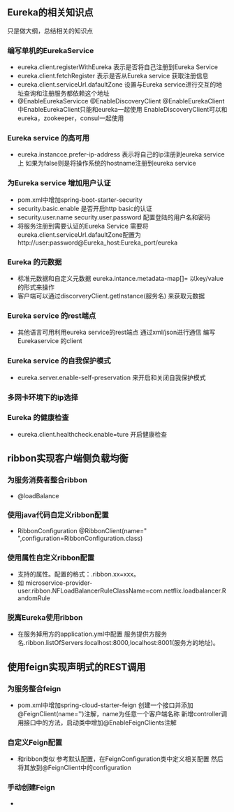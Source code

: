 
## Eureka的相关知识点
 只是做大纲，总结相关的知识点
### 编写单机的EurekaService
- eureka.client.registerWithEureka 表示是否将自己注册到Eureka Service
- eureka.client.fetchRegister  表示是否从Eureka service 获取注册信息 
- eureka.client.serviceUrl.dafaultZone 设置与Eureka service进行交互的地址查询和注册服务都依赖这个地址
- @EnableEurekaServicce @EnableDiscoveryClient @EnableEurekaClient   中EnableEurekaClient只能和eureka一起使用  EnableDiscoveryClient可以和eureka，zookeeper，consul一起使用
###  Eureka service 的高可用
- eureka.instancce.prefer-ip-address 表示将自己的ip注册到eureka service上 如果为false则是将操作系统的hostname注册到eureka service
### 为Eureka service 增加用户认证
- pom.xml中增加spring-boot-starter-security 
- security.basic.enable 是否开启http basic的认证
- security.user.name security.user.password 配置登陆的用户名和密码
- 将服务注册到需要认证的Eureka Service 需要将eureka.client.serviceUrl.dafaultZone配置为http://user:password@Eureka_host:Eureka_port/eureka
### Eureka 的元数据
- 标准元数据和自定义元数据  eureka.intance.metadata-map[]=   以key/value的形式来操作
- 客户端可以通过discorveryClient.getInstance(服务名) 来获取元数据
### Eureka service 的rest端点
- 其他语言可用利用eureka service的rest端点 通过xml/json进行通信 编写 Eurekaservice 的client
### Eureka service 的自我保护模式
- eureka.server.enable-self-preservation 来开启和关闭自我保护模式 
### 多网卡环境下的ip选择
### Eureka 的健康检查
- eureka.client.healthcheck.enable=ture  开启健康检查

## ribbon实现客户端侧负载均衡
### 为服务消费者整合ribbon
- @loadBalance 
### 使用java代码自定义ribbon配置
- RibbonConfiguration @RibbonClient(name="  ",configuration=RibbonConfiguration.class)
### 使用属性自定义ribbon配置
- 支持的属性。配置的格式：<clientName>.ribbon.xx=xxx。
- 如 microservice-provider-user.ribbon.NFLoadBalancerRuleClassName=com.netflix.loadbalancer.RandomRule
 
### 脱离Eureka使用ribbon
- 在服务掉用方的application.yml中配置  服务提供方服务名.ribbon.listOfServers:localhost:8000,localhost:8001(服务方的地址)。
 
## 使用feign实现声明式的REST调用

### 为服务整合feign
- pom.xml中增加spring-cloud-starter-feign   创建一个接口并添加@FeignClient(name='')注解，name为任意一个客户端名称  新增controller调用接口中的方法，启动类中增加@EnableFeignClients注解
### 自定义Feign配置
- 和ribbon类似 参考默认配置，在FeignConfiguration类中定义相关配置 然后将其放到@FeignClient中的configuration
### 手动创建Feign
- 





